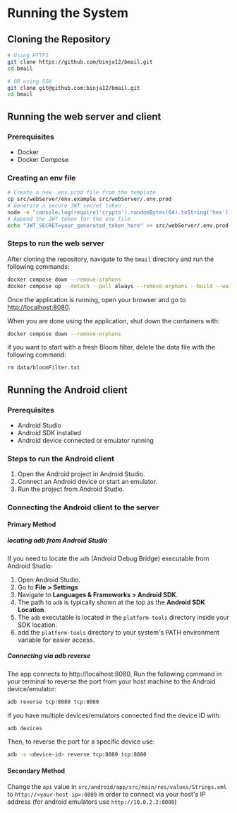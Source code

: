# Running the System
## Cloning the Repository

```bash
# Using HTTPS
git clone https://github.com/binja12/bmail.git
cd bmail

# OR using SSH
git clone git@github.com:binja12/bmail.git
cd bmail
```

## Running the web server and client
### Prerequisites
- Docker
- Docker Compose

### Creating an env file

```bash
# Create a new .env.prod file from the template
cp src/webServer/env.example src/webServer/.env.prod
# Generate a secure JWT secret token
node -e "console.log(require('crypto').randomBytes(64).toString('hex'))"
# Append the JWT token for the env file
echo "JWT_SECRET=your_generated_token_here" >> src/webServer/.env.prod
```

### Steps to run the web server
After cloning the repository, navigate to the `bmail` directory and run the following commands:
```bash
docker compose down --remove-orphans
docker compose up --detach --pull always --remove-orphans --build --wait bloom-filter web-server mongo mongo-express
```

Once the application is running, open your browser and go to [http://localhost:8080](http://localhost:8080).

When you are done using the application, shut down the containers with:
```bash
docker compose down --remove-orphans
```

if you want to start with a fresh Bloom filter, delete the data file with the following command:
```bash
rm data/bloomFilter.txt
```

## Running the Android client
### Prerequisites
- Android Studio
- Android SDK installed
- Android device connected or emulator running

### Steps to run the Android client
1. Open the Android project in Android Studio.
2. Connect an Android device or start an emulator.
3. Run the project from Android Studio.

### Connecting the Android client to the server
#### Primary Method
##### locating adb from Android Studio

If you need to locate the `adb` (Android Debug Bridge) executable from Android Studio:

1. Open Android Studio.
2. Go to **File > Settings**
3. Navigate to **Languages & Frameworks > Android SDK**.
4. The path to `adb` is typically shown at the top as the **Android SDK Location**.
5. The `adb` executable is located in the `platform-tools` directory inside your SDK location.
6. add the `platform-tools` directory to your system's PATH environment variable for easier access.

##### Connecting via adb reverse
The app connects to http://localhost:8080,
Run the following command in your terminal
to reverse the port from your host machine to the Android device/emulator:
```bash
adb reverse tcp:8080 tcp:8080
```

if you have multiple devices/emulators connected find the device ID with:
```bash
adb devices
```
Then, to reverse the port for a specific device use:
```bash
adb -s <device-id> reverse tcp:8080 tcp:8080
```

#### Secondary Method
Change the `api` value in `src/android/app/src/main/res/values/Strings.xml`
to `http://<your-host-ip>:8080` in order to
connect via your host's IP address (for android emulators use `http://10.0.2.2:8080`)
